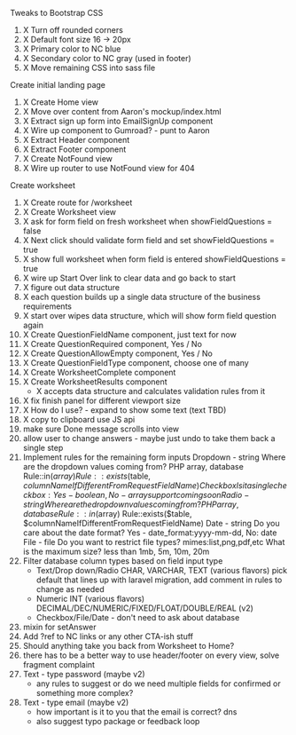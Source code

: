 Tweaks to Bootstrap CSS
1. X Turn off rounded corners
1. X Default font size 16 -> 20px
1. X Primary color to NC blue
1. X Secondary color to NC gray (used in footer)
1. X Move remaining CSS into sass file

Create initial landing page
1. X Create Home view
1. X Move over content from Aaron's mockup/index.html
1. X Extract sign up form into EmailSignUp component
1. X Wire up component to Gumroad? - punt to Aaron
1. X Extract Header component
1. X Extract Footer component
1. X Create NotFound view
1. X Wire up router to use NotFound view for 404

Create worksheet
1. X Create route for /worksheet
1. X Create Worksheet view
1. X ask for form field on fresh worksheet when showFieldQuestions = false
1. X Next click should validate form field and set showFieldQuestions = true
1. X show full worksheet when form field is entered showFieldQuestions = true
1. X wire up Start Over link to clear data and go back to start
1. X figure out data structure
1. X each question builds up a single data structure of the business requirements   
1. X start over wipes data structure, which will show form field question again
1. X Create QuestionFieldName component, just text for now
1. X Create QuestionRequired component, Yes / No
1. X Create QuestionAllowEmpty component, Yes / No
1. X Create QuestionFieldType component, choose one of many
1. X Create WorksheetComplete component
1. X Create WorksheetResults component
    * X accepts data structure and calculates validation rules from it
1. X fix finish panel for different viewport size
1. X How do I use? - expand to show some text (text TBD)
1. X copy to clipboard use JS api
1. make sure Done message scrolls into view
1. allow user to change answers - maybe just undo to take them back a single step
1. Implement rules for the remaining form inputs
        Dropdown - string
            Where are the dropdown values coming from? PHP array, database
                Rule::in($array)
                Rule::exists($table, $columnNameIfDifferentFromRequestFieldName)
        Checkbox
            Is it a single checkbox: Yes - boolean, No - array support coming soon
        Radio - string
            Where are the dropdown values coming from? PHP array, database
                Rule::in($array)
                Rule::exists($table, $columnNameIfDifferentFromRequestFieldName)
        Date - string
            Do you care about the date format? Yes - date_format:yyyy-mm-dd, No: date
        File - file
            Do you want to restrict file types? mimes:list,png,pdf,etc
            What is the maximum size? less than 1mb, 5m, 10m, 20m
1. Filter database column types based on field input type
    * Text/Drop down/Radio
        CHAR, VARCHAR, TEXT (various flavors)
        pick default that lines up with laravel migration, add comment in rules to change as needed
    * Numeric
        INT (various flavors)
        DECIMAL/DEC/NUMERIC/FIXED/FLOAT/DOUBLE/REAL (v2)
    * Checkbox/File/Date - don't need to ask about database
1. mixin for setAnswer
1. Add ?ref to NC links or any other CTA-ish stuff
1. Should anything take you back from Worksheet to Home?
1. there has to be a better way to use header/footer on every view, solve fragment complaint    
1. Text - type password (maybe v2)
    * any rules to suggest or do we need multiple fields for confirmed or something more complex?
1. Text - type email (maybe v2)
    * how important is it to you that the email is correct? dns
    * also suggest typo package or feedback loop